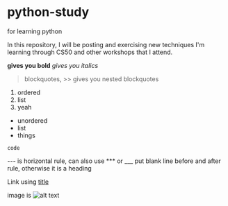 # python-study
for learning python

In this repository, I will be posting and exercising new techniques I'm learning through CS50 and other workshops that I attend.

**gives you bold**
*gives you italics*
> blockquotes, >> gives you nested blockquotes
1. ordered
2. list
3. yeah

- unordered
- list
- things

`code`

--- is horizontal rule, can also use *** or ___ put blank line before and after rule, otherwise it is a heading

Link using [title](https://www.youtube.com)

image is ![alt text](image.jpg)

